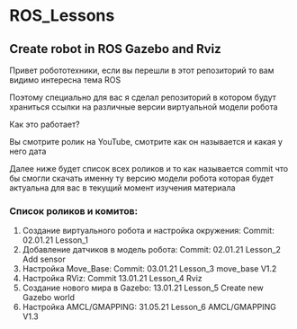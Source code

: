 # ROS_Lessons
## Create robot in ROS Gazebo and Rviz
Привет робототехники, если вы перешли в этот репозиторий то вам видимо интересна тема ROS 

Поэтому специально для вас я сделал репозиторий в котором будут храниться ссылки на различные версии виртуальной модели робота 

Как это работает? 

Вы смотрите ролик на YouTube, смотрите как он называется и какая у него дата 

Далее ниже будет список всех роликов и то как называется commit что бы смогли скачать именну ту версию модели робота которая будет актуальна для вас в текущий момент изучения материала 

### Список роликов и комитов:
1. Создание виртуального робота и настройка окружения: Commit: 02.01.21 Lesson_1
2. Добавление датчиков в модель робота: Commit: 02.01.21 Lesson_2 Add sensor
3. Настройка Move_Base: Commit: 03.01.21 Lesson_3 move_base V1.2
4. Настройка RViz: Commit 13.01.21 Lesson_4 Rviz
5. Создание нового мира в Gazebo: 13.01.21 Lesson_5 Create new Gazebo world
6. Настройка AMCL/GMAPPING: 31.05.21 Lesson_6 AMCL/GMAPPING V1.3


